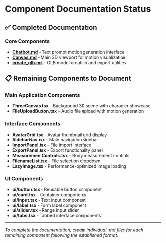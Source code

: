 # Component Documentation Status

## ✅ Completed Documentation

### Core Components
- **[Chatbot.md](./Chatbot.md)** - Text prompt motion generation interface
- **[Canvas.md](./Canvas.md)** - Main 3D viewport for motion visualization  
- **[create_glb.md](./create_glb.md)** - GLB model creation and export utilities

## 📋 Remaining Components to Document

### Main Application Components
- **ThreeCanvas.tsx** - Background 3D scene with character showcase
- **FileUploadButton.tsx** - Audio file upload with motion generation

### Interface Components
- **AvatarGrid.tsx** - Avatar thumbnail grid display
- **SidebarNav.tsx** - Main navigation sidebar
- **ImportPanel.tsx** - File import interface
- **ExportPanel.tsx** - Export functionality panel
- **MeasurementControls.tsx** - Body measurement controls
- **FilenameList.tsx** - File selection dropdown
- **LazyImage.tsx** - Performance-optimized image loading

### UI Components
- **ui/button.tsx** - Reusable button component
- **ui/card.tsx** - Container components
- **ui/input.tsx** - Text input component
- **ui/label.tsx** - Form label component
- **ui/slider.tsx** - Range input slider
- **ui/tabs.tsx** - Tabbed interface components

---

*To complete the documentation, create individual .md files for each remaining component following the established format.* 